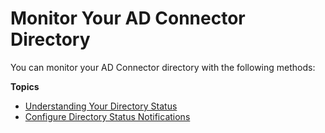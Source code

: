 # Monitor Your AD Connector Directory<a name="ad_connector_monitor"></a>

You can monitor your AD Connector directory with the following methods:

**Topics**
+ [Understanding Your Directory Status](ad_connector_directory_status.md)
+ [Configure Directory Status Notifications](ad_connector_enable_notifications.md)